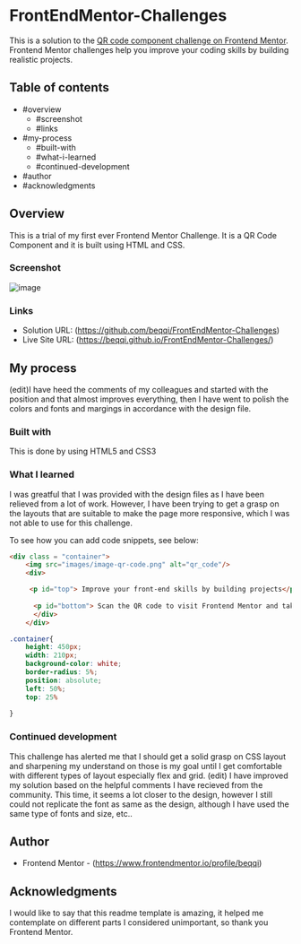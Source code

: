 # FrontEndMentor-Challenges
This is a solution to the [QR code component challenge on Frontend Mentor](https://www.frontendmentor.io/challenges/qr-code-component-iux_sIO_H). Frontend Mentor challenges help you improve your coding skills by building realistic projects. 

## Table of contents

- #overview
  - #screenshot
  - #links
- #my-process
  - #built-with
  - #what-i-learned
  - #continued-development
- #author
- #acknowledgments



## Overview
This is a trial of my first ever Frontend Mentor Challenge. It is a QR Code Component and it is built using HTML and CSS. 

### Screenshot
![image](https://github.com/user-attachments/assets/3dd7282f-6c87-45f2-a306-ae3c5ca99c5f)






### Links

- Solution URL: (https://github.com/beqqi/FrontEndMentor-Challenges)
- Live Site URL: (https://beqqi.github.io/FrontEndMentor-Challenges/)

## My process
(edit)I have heed the comments of my colleagues and started with the position and that almost improves everything, then I have went to polish the colors and fonts and margings in accordance with the design file.


### Built with
This is done by using HTML5 and CSS3


### What I learned
I was greatful that I was provided with the design files as I have been relieved from a lot of work. However, I have been trying to get a grasp on the layouts that are suitable to make the page more responsive, which I was not able to use for this challenge.



To see how you can add code snippets, see below:

```html
<div class = "container">
    <img src="images/image-qr-code.png" alt="qr_code"/>
    <div>

     <p id="top"> Improve your front-end skills by building projects</p>
    
      <p id="bottom"> Scan the QR code to visit Frontend Mentor and take your coding skills to the next level</p>
      </div>
    </div>
```
```css
.container{
    height: 450px;
    width: 210px;
    background-color: white;
    border-radius: 5%;
    position: absolute;
    left: 50%;
    top: 25%    
   
}
```


### Continued development
This challenge has alerted me that I should get a solid grasp on CSS layout and sharpening my understand on those is my goal until I get comfortable with different types of layout especially flex and grid. 
(edit)
I have improved my solution based on the helpful comments I have recieved from the community. This time, it seems a lot closer to the design, however I still could not replicate the font as same as the design, although I have used the same type of fonts and size, etc..


## Author

- Frontend Mentor - (https://www.frontendmentor.io/profile/beqqi)


## Acknowledgments

I would like to say that this readme template is amazing, it helped me contemplate on different parts I considered unimportant, so thank you Frontend Mentor.
